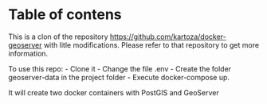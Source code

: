 # Table of contens

This is a clon of the repository https://github.com/kartoza/docker-geoserver with litle modifications. Please refer to that repository to get more information.

To use this repo:
    - Clone it
    - Change the file .env 
    - Create the folder geoserver-data in the project folder
    - Execute docker-compose up.

It will create two docker containers with PostGIS and GeoServer

